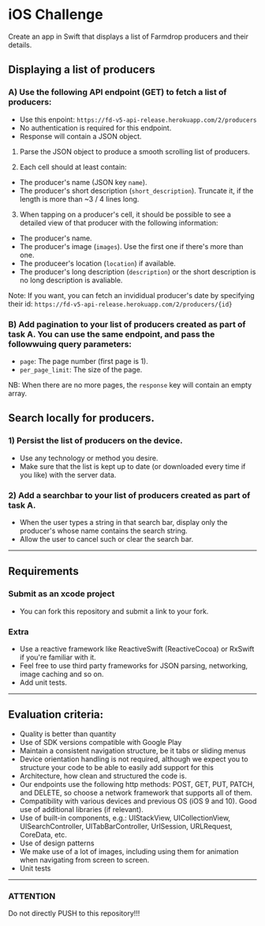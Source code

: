 # iOS Challenge

Create an app in Swift that displays a list of Farmdrop producers and their details.

## Displaying a list of producers

### A) Use the following API endpoint (GET) to fetch a list of producers: 
- Use this enpoint: `https://fd-v5-api-release.herokuapp.com/2/producers`
- No authentication is required for this endpoint.
- Response will contain a JSON object.

1) Parse the JSON object to produce a smooth scrolling list of producers.

2) Each cell should at least contain:
- The producer's name (JSON key `name`).
- The producer's short description (`short_description`). Truncate it, if the length is more than ~3 / 4 lines long.

3) When tapping on a producer's cell, it should be possible to see a detailed view of that producer with the following information:
- The producer's name.
- The producer's image (`images`). Use the first one if there's more than one.
- The produceer's location (`location`) if available.
- The producer's long description (`description`) or the short description is no long description is avaliable.

Note: If you want, you can fetch an invididual producer's date by specifying their id: `https://fd-v5-api-release.herokuapp.com/2/producers/{id}`

### B) Add pagination to your list of producers created as part of task A. You can use the same endpoint, and pass the followwuing query parameters:
- `page`: The page number (first page is 1).
- `per_page_limit`: The size of the page.

NB: When there are no more pages, the `response` key will contain an empty array.

## Search locally for producers.

### 1) Persist the list of producers on the device.
- Use any technology or method you desire.
- Make sure that the list is kept up to date (or downloaded every time if you like) with the server data.

### 2) Add a searchbar to your list of producers created as part of task A.
- When the user types a string in that search bar, display only the producer's whose name contains the search string.
- Allow the user to cancel such or clear the search bar.


*****

## Requirements

### Submit as an xcode project
- You can fork this repository and submit a link to your fork.

### Extra 
- Use a reactive framework like ReactiveSwift (ReactiveCocoa) or RxSwift if you're familiar with it.
- Feel free to use third party frameworks for JSON parsing, networking, image caching and so on.
- Add unit tests.

*****

## <a name="evaluation_criteria"/>Evaluation criteria:

- Quality is better than quantity
- Use of SDK versions compatible with Google Play
- Maintain a consistent navigation structure, be it tabs or sliding menus
- Device orientation handling is not required, although we expect you to structure your code to be able to easily add support for this
- Architecture, how clean and structured the code is. 
- Our endpoints use the following http methods: POST, GET, PUT, PATCH, and DELETE, so choose a network framework that supports all of them.
- Compatibility with various devices and previous OS (iOS 9 and 10). Good use of additional libraries (if relevant).
- Use of built-in components, e.g.: UIStackView, UICollectionView, UISearchController, UITabBarController, UrlSession, URLRequest, CoreData, etc.
- Use of design patterns
- We make use of a lot of images, including using them for animation when navigating from screen to screen.
- Unit tests

*****

### **ATTENTION** ###

Do not directly PUSH to this repository!!!

